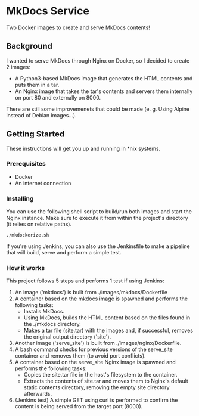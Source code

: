 # MkDocs Service

Two Docker images to create and serve MkDocs contents!

## Background

I wanted to serve MkDocs through Nginx on Docker, so I decided to create 2 images:

* A Python3-based MkDocs image that generates the HTML contents and puts them in a tar.
* An Nginx image that takes the tar's contents and servers them internally on port 80 and externally on 8000.

There are still some improvemenets that could be made (e. g. Using Alpine instead of Debian images...).

## Getting Started

These instructions will get you up and running in *nix systems.

### Prerequisites

* Docker
* An internet connection

### Installing

You can use the following shell script to build/run both images and start the Nginx instance. Make sure to execute it from within the project's directory (it relies on relative paths).

```
./mkdockerize.sh
```

If you're using Jenkins, you can also use the Jenkinsfile to make a pipeline that will build, serve and perform a simple test.

### How it works

This project follows 5 steps and performs 1 test if using Jenkins:

1. An image ('mkdocs') is built from ./images/mkdocs/Dockerfile
2. A container based on the mkdocs image is spawned and performs the following tasks:
   * Installs MkDocs.
   * Using MkDocs, builds the HTML content based on the files found in the ./mkdocs directory.
   * Makes a tar file (site.tar) with the images and, if successful, removes the original output directory ('site').
3. Another image ('serve_site') is built from ./images/nginx/Dockerfile.
4. A bash command checks for previous versions of the serve_site container and removes them (to avoid port conflicts).
5. A container based on the serve_site Nginx image is spawned and performs the following tasks:
   * Copies the site.tar file in the host's filesystem to the container.
   * Extracts the contents of site.tar and moves them to Nginx's default static contents directory, removing the empty site directory afterwards.
6. (Jenkins test) A simple GET using curl is performed to confirm the content is being served from the target port (8000).
